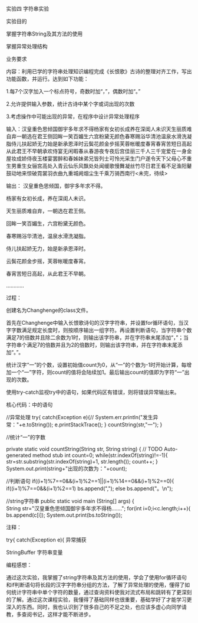  实验四 字符串实验

实验目的

掌握字符串String及其方法的使用

掌握异常处理结构

业务要求

内容：利用已学的字符串处理知识编程完成《长恨歌》古诗的整理对齐工作，写出功能函数，并运行。达到如下功能：

1.每7个汉字加入一个标点符号，奇数时加“，”，偶数时加“。”

2.允许提供输入参数，统计古诗中某个字或词出现的次数

3.考虑操作中可能出现的异常，在程序中设计异常处理程序

输入：汉皇重色思倾国御宇多年求不得杨家有女初长成养在深闺人未识天生丽质难自弃一朝选在君王侧回眸一笑百媚生六宫粉黛无颜色春寒赐浴华清池温泉水滑洗凝脂侍儿扶起娇无力始是新承恩泽时云鬓花颜金步摇芙蓉帐暖度春宵春宵苦短日高起从此君王不早朝承欢侍宴无闲暇春从春游夜专夜后宫佳丽三千人三千宠爱在一身金屋妆成娇侍夜玉楼宴罢醉和春姊妹弟兄皆列士可怜光采生门户遂令天下父母心不重生男重生女骊宫高处入青云仙乐风飘处处闻缓歌慢舞凝丝竹尽日君王看不足渔阳鼙鼓动地来惊破霓裳羽衣曲九重城阙烟尘生千乘万骑西南行<未完，待续>

输出：
汉皇重色思倾国，御宇多年求不得。

杨家有女初长成，养在深闺人未识。

天生丽质难自弃，一朝选在君王侧。

回眸一笑百媚生，六宫粉黛无颜色。

春寒赐浴华清池，温泉水滑洗凝脂。

侍儿扶起娇无力，始是新承恩泽时。

云鬓花颜金步摇，芙蓉帐暖度春宵。

春宵苦短日高起，从此君王不早朝。

…………

过程：

创建名为Changhenge的class文件。

首先在Changhenge中输入长恨歌诗句的汉字字符串，并设置for循环语句，当汉字字数满足规定长度时，则按顺序输出一组字符。再设置判断语句，当字符串个数满足7的倍数并且除二余数为1时，则输出该字符串，并在字符串末尾添加“，”；当字符串个满足7的倍数并且为2的倍数时，则输出该字符串，并在字符串末尾添加“。”。

统计汉字“一”的个数，设置初始值count为0，从“一”的个数为-1时开始计算，每增加一个“一”字符，则count的值将会陆续加1。最后输出count的值即为字符“一”出现的次数。

使用try-catch监视try中的语句，如果代码区有错误，则将错误异常输出来。

核心代码：中的语句

//异常处理
				try{
 catch(Exception e){//
		        	System.err.println("发生异常："+e.toString());
		        	e.printStackTrace();
		        }
				countString(str,"一");
		       }
		       
//统计“一”的字数

private static void countString(String str, String string) {
				// TODO Auto-generated method stub
				int count=0;
				while(str.indexOf(string)!=-1){
					str=str.substring(str.indexOf(string)+1, str.length());
					count++;
				}
				System.out.print(string+"出现的次数为："+count);
				
//判断语句
if((i+1)%7==0&&(i+1)%2==1||(i+1)%14==0&&(i+1)%2==0){
		        		if((i+1)%7==0&&(i+1)%2==1)
		        		bs.append(",");
		        	    else
		        	    bs.append("。\n");
				    
//string字符串
public static void main (String[] args) {	
String str="汉皇重色思倾国御宇多年求不得杨.......";
for(int i=0;i<c.length;i++){
		        	bs.append(c[i]);
System.out.print(bs.toString()); 

注释：

try{
 catch(Exception e){  异常捕获
 
StringBuffer  字符串变量

编程感想：

通过这次实验，我掌握了string字符串及其方法的使用，学会了使用for循环语句和if判断语句将长段的汉字字符串分组的方法，了解了异常处理的使用，懂得了如何统计字符串中单个字符的数量，通过查询资料使我对流式布局和跳转有了更深刻的了解。通过这次课程实验，我懂得了基础同样也很重要，基础学好了才能学习更深入的东西。同时，我也认识到了很多自己的不足之处，也应该多虚心向同学请教，多查阅书记，这样才能不断进步。
